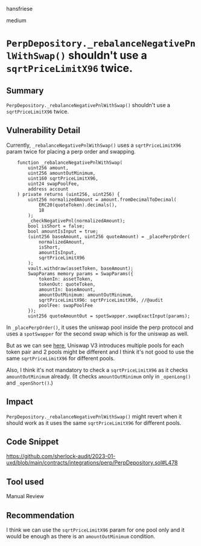 hansfriese

medium

# `PerpDepository._rebalanceNegativePnlWithSwap()` shouldn't use a `sqrtPriceLimitX96` twice.

## Summary
`PerpDepository._rebalanceNegativePnlWithSwap()` shouldn't use a `sqrtPriceLimitX96` twice.

## Vulnerability Detail
Currently, `_rebalanceNegativePnlWithSwap()` uses a `sqrtPriceLimitX96` param twice for placing a perp order and swapping.

```solidity
    function _rebalanceNegativePnlWithSwap(
        uint256 amount,
        uint256 amountOutMinimum,
        uint160 sqrtPriceLimitX96,
        uint24 swapPoolFee,
        address account
    ) private returns (uint256, uint256) {
        uint256 normalizedAmount = amount.fromDecimalToDecimal(
            ERC20(quoteToken).decimals(),
            18
        );
        _checkNegativePnl(normalizedAmount);
        bool isShort = false;
        bool amountIsInput = true;
        (uint256 baseAmount, uint256 quoteAmount) = _placePerpOrder(
            normalizedAmount,
            isShort,
            amountIsInput,
            sqrtPriceLimitX96
        );
        vault.withdraw(assetToken, baseAmount);
        SwapParams memory params = SwapParams({
            tokenIn: assetToken,
            tokenOut: quoteToken,
            amountIn: baseAmount,
            amountOutMinimum: amountOutMinimum,
            sqrtPriceLimitX96: sqrtPriceLimitX96, //@audit 
            poolFee: swapPoolFee
        });
        uint256 quoteAmountOut = spotSwapper.swapExactInput(params);
```

In `_placePerpOrder()`, it uses the uniswap pool inside the perp protocol and uses a `spotSwapper` for the second swap which is for the uniswap as well.

But as we can see [here](https://docs.uniswap.org/concepts/protocol/fees#pool-fees-tiers), Uniswap V3 introduces multiple pools for each token pair and 2 pools might be different and I think it's not good to use the same `sqrtPriceLimitX96` for different pools.

Also, I think it's not mandatory to check a `sqrtPriceLimitX96` as it checks `amountOutMinimum` already. (It checks `amountOutMinimum` only in `_openLong()` and `_openShort()`.)

## Impact
`PerpDepository._rebalanceNegativePnlWithSwap()` might revert when it should work as it uses the same `sqrtPriceLimitX96` for different pools.

## Code Snippet
https://github.com/sherlock-audit/2023-01-uxd/blob/main/contracts/integrations/perp/PerpDepository.sol#L478

## Tool used
Manual Review

## Recommendation
I think we can use the `sqrtPriceLimitX96` param for one pool only and it would be enough as there is an `amountOutMinimum` condition.
